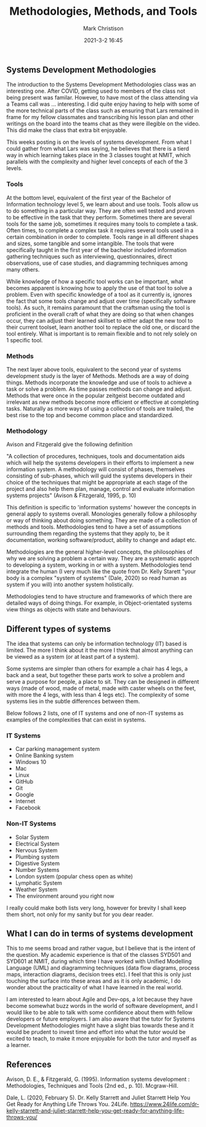 ﻿---
layout: post
title: "Methodologies, Methods, and Tools"
date: 2021-3-2 16:45
author: Mark Christison
image: assets\images\System-1.png
category: [SYD701]
featured: false
hidden: true
---

## Systems Development Methodologies

The introduction to the Systems Development Methodologies class was an interesting one. After COVID, getting used to members of the class not being present was familar. However, to have most of the class attending via a Teams call was ... interesting. I did quite enjoy having to help with some of the more technical parts of the class such as ensuring that Lars remained in frame for my fellow classmates and transcribing his lesson plan and other writings on the board into the teams chat as they were illegible on the video. This did make the class that extra bit enjoyable.

This weeks posting is on the levels of systems development. From what I could gather from what Lars was saying, he believes that there is a tierd way in which learning takes place in the 3 classes tought at NMIT, which parallels with the complexity and higher level concepts of each of the 3 levels.

### Tools

At the bottom level, equivalent of the first year of the Bachelor of Information technology level 5, we learn about and use tools. Tools allow us to do something in a particular way. They are often well tested and proven to be effective in the task that they perform. Sometimes there are several tools for the same job, sometimes it requires many tools to complete a task. Often times, to complete a complex task it requires several tools used in a certain combination in order to complete. Tools range in all different shapes and sizes, some tangible and some intangible. The tools that were specifically taught in the first year of the bachelor included information gathering techniques such as interviewing, questionnaires, direct observations, use of case studies, and diagramming techniques among many others. 

While knowledge of how a specific tool works can be important, what becomes apparent is knowing how to apply the use of that tool to solve a problem. Even with specific knowledge of a tool as it currently is, ignores the fact that some tools change and adjust over time (specifically software tools). As such, it remains paramount that the craftsman using the tool is proficient in the overall craft of what they are doing so that when changes occur, they can adjust their learned skillset to either adapt the new tool to their current toolset, learn another tool to replace the old one, or discard the tool entirely. What is important is to remain flexible and to not rely solely on 1 specific tool.

### Methods

The next layer above tools, equivalent to the second year of systems development study is the layer of Methods. Methods are a way of doing things. Methods incorporate the knowledge and use of tools to achieve a task or solve a problem.
As time passes methods can change and adjust. Methods that were once in the popular zeitgeist become outdated and irrelevant as new methods become more efficient or effective at completing tasks. Naturally as more ways of using a collection of tools are trailed, the best rise to the top and become common place and standardized.


### Methodology

Avison and Fitzgerald give the following definition

"A collection of procedures, techniques, tools and documentation aids which will help the systems developers in their efforts to implement a new information system. A methodology will consist of phases, themselves consisting of  sub-phases, which will guid the systems developers in their choice of the techniques that might be appropriate at each stage of the project and also help them plan, manage, control and evaluate information systems projects" (Avison & Fitzgerald, 1995, p. 10)

This definition is specific to 'information systems' however the concepts in general apply to systems overall. Monologies generally follow a philosophy or way of thinking about doing something. They are made of a collection of methods and tools. Methodologies tend to have a set of assumptions surrounding them regarding the systems that they apply to, be it documentation, working software/product, ability to change and adapt etc.

Methodologies are the general higher-level concepts, the philosophies of why we are solving a problem a certain way. They are a systematic approch to developing a system, working in or with a system. Methodologies tend integrate the human (I very much like the quote from Dr. Kelly Starett "your body is a complex "system of systems" (Dale, 2020) so read human as system if you will) into another system holistically.

Methodologies tend to have structure and frameworks of which there are detailed ways of doing things. For example, in Object-orientated systems view things as objects with state and behaviours.

## Different types of systems

The idea that systems can only be information technology (IT) based is limited. The more I think about it the more I think that almost anything can be viewed as a system (or at least part of a system).

Some systems are simpler than others for example a chair has 4 legs, a back and a seat, but together these parts work to solve a problem and serve a purpose for people, a place to sit. They can be designed in different ways (made of wood, made of metal, made with caster wheels on the feet, with more the 4 legs, with less than 4 legs etc). The complexity of some systems lies in the subtle differences between them.

Below follows 2 lists, one of IT systems and one of non-IT systems as examples of the complexities that can exist in systems.

### IT Systems

* Car parking management system
* Online Banking system
* Windows 10
* Mac
* Linux
* GitHub
* Git
* Google
* Internet
* Facebook

### Non-IT Systems

* Solar System
* Electrical System
* Nervous System
* Plumbing system
* Digestive System
* Number Systems
* London system (popular chess open as white)
* Lymphatic System
* Weather System
* The environment around you right now

I really could make both lists very long, however for brevity I shall keep them short, not only for my sanity but for you dear reader.

## What I can do in terms of systems development

This to me seems broad and rather vague, but I believe that is the intent of the question. My academic experience is that of the classes SYD501 and SYD601 at NMIT, during which time I have worked with Unified Modelling Language (UML) and diagramming techniques (data flow diagrams, process maps, interaction diagrams, decision trees etc). I feel that this is only just touching the surface into these areas and as it is only academic, I do wonder about the practicality of what I have learned in the real world.

I am interested to learn about Agile and Dev-ops, a lot because they have become somewhat buzz words in the world of software development, and I would like to be able to talk with some confidence about them with fellow developers or future employers. I am also aware that the tutor for Systems Development Methodologies might have a slight bias towards these and it would be prudent to invest time and effort into what the tutor would be excited to teach, to make it more enjoyable for both the tutor and myself as a learner.

## References

Avison, D. E., & Fitzgerald, G. (1995). Information systems development : Methodologies, Techniques and Tools (2nd ed., p. 10). Mcgraw-Hill.

Dale, L. (2020, February 5). Dr. Kelly Starrett and Juliet Starrett Help You Get Ready for Anything Life Throws You. 24Life. https://www.24life.com/dr-kelly-starrett-and-juliet-starrett-help-you-get-ready-for-anything-life-throws-you/